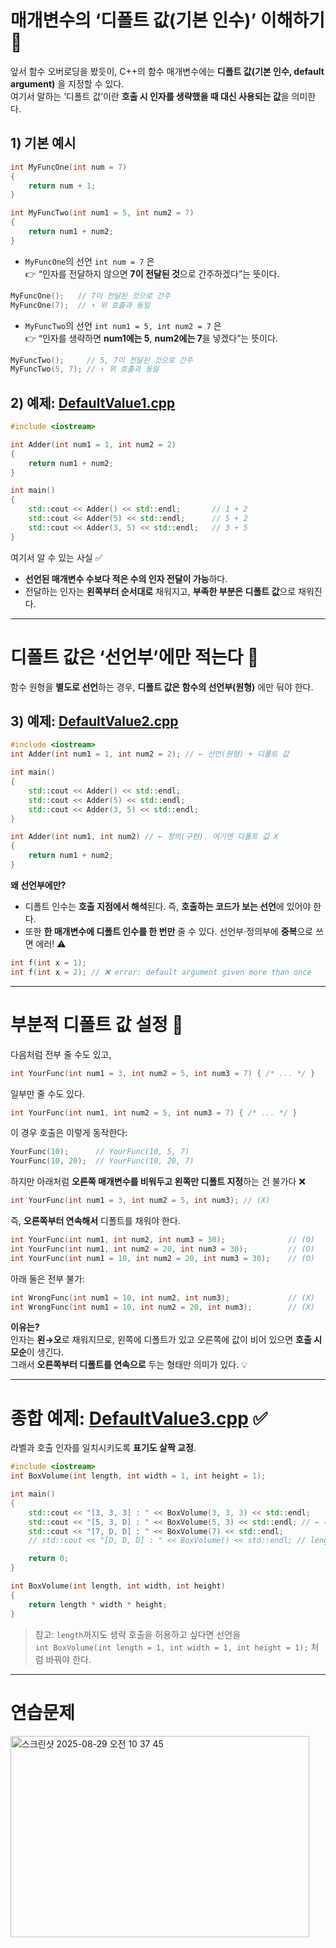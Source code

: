 # 매개변수의 ‘디폴트 값(기본 인수)’ 이해하기 🧠

앞서 함수 오버로딩을 봤듯이, C++의 함수 매개변수에는 **디폴트 값(기본 인수, default argument)** 을 지정할 수 있다.  
여기서 말하는 ‘디폴트 값’이란 **호출 시 인자를 생략했을 때 대신 사용되는 값**을 의미한다.  

## 1) 기본 예시
```cpp
int MyFuncOne(int num = 7)
{
    return num + 1;
}

int MyFuncTwo(int num1 = 5, int num2 = 7)
{
    return num1 + num2;
}
```

- `MyFuncOne`의 선언 `int num = 7` 은  
  👉 “인자를 전달하지 않으면 **7이 전달된 것**으로 간주하겠다”는 뜻이다.
```cpp
MyFuncOne();   // 7이 전달된 것으로 간주
MyFuncOne(7);  // ↑ 위 호출과 동일
```

- `MyFuncTwo`의 선언 `int num1 = 5, int num2 = 7` 은  
  👉 “인자를 생략하면 **num1에는 5**, **num2에는 7**을 넣겠다”는 뜻이다.
```cpp
MyFuncTwo();     // 5, 7이 전달된 것으로 간주
MyFuncTwo(5, 7); // ↑ 위 호출과 동일
```

## 2) 예제: [DefaultValue1.cpp](codes/6_DefaultValue1.cpp)
```cpp
#include <iostream>

int Adder(int num1 = 1, int num2 = 2)
{
    return num1 + num2;
}

int main()
{
    std::cout << Adder() << std::endl;       // 1 + 2
    std::cout << Adder(5) << std::endl;      // 5 + 2
    std::cout << Adder(3, 5) << std::endl;   // 3 + 5
}
```

여기서 알 수 있는 사실 ✅  
- **선언된 매개변수 수보다 적은 수의 인자 전달이 가능**하다.  
- 전달하는 인자는 **왼쪽부터 순서대로** 채워지고, **부족한 부분은 디폴트 값**으로 채워진다.

---

# 디폴트 값은 ‘선언부’에만 적는다 📌

함수 원형을 **별도로 선언**하는 경우, **디폴트 값은 함수의 선언부(원형)** 에만 둬야 한다.

## 3) 예제: [DefaultValue2.cpp](codes/7_DefaultValue2.cpp)
```cpp
#include <iostream>
int Adder(int num1 = 1, int num2 = 2); // ← 선언(원형) + 디폴트 값

int main()
{
    std::cout << Adder() << std::endl;
    std::cout << Adder(5) << std::endl;
    std::cout << Adder(3, 5) << std::endl;
}

int Adder(int num1, int num2) // ← 정의(구현). 여기엔 디폴트 값 X
{
    return num1 + num2;
}
```

**왜 선언부에만?**  
- 디폴트 인수는 **호출 지점에서 해석**된다. 즉, **호출하는 코드가 보는 선언**에 있어야 한다.  
- 또한 **한 매개변수에 디폴트 인수를 한 번만** 줄 수 있다. 선언부·정의부에 **중복**으로 쓰면 에러! ⚠️

```cpp
int f(int x = 1);
int f(int x = 2); // ❌ error: default argument given more than once
```

---

# 부분적 디폴트 값 설정 🎯

다음처럼 전부 줄 수도 있고,
```cpp
int YourFunc(int num1 = 3, int num2 = 5, int num3 = 7) { /* ... */ }
```
일부만 줄 수도 있다.
```cpp
int YourFunc(int num1, int num2 = 5, int num3 = 7) { /* ... */ }
```

이 경우 호출은 이렇게 동작한다:
```cpp
YourFunc(10);      // YourFunc(10, 5, 7)
YourFunc(10, 20);  // YourFunc(10, 20, 7)
```

하지만 아래처럼 **오른쪽 매개변수를 비워두고 왼쪽만 디폴트 지정**하는 건 불가다 ❌
```cpp
int YourFunc(int num1 = 3, int num2 = 5, int num3); // (X)
```

즉, **오른쪽부터 연속해서** 디폴트를 채워야 한다.
```cpp
int YourFunc(int num1, int num2, int num3 = 30);              // (O)
int YourFunc(int num1, int num2 = 20, int num3 = 30);         // (O)
int YourFunc(int num1 = 10, int num2 = 20, int num3 = 30);    // (O)
```

아래 둘은 전부 불가:
```cpp
int WrongFunc(int num1 = 10, int num2, int num3);             // (X)
int WrongFunc(int num1 = 10, int num2 = 20, int num3);        // (X)
```

**이유는?**  
인자는 **왼→오**로 채워지므로, 왼쪽에 디폴트가 있고 오른쪽에 값이 비어 있으면 **호출 시 모순**이 생긴다.  
그래서 **오른쪽부터 디폴트를 연속으로** 두는 형태만 의미가 있다. 💡

---

# 종합 예제: [DefaultValue3.cpp](codes/8_DefaultValue3.cpp) ✅
라벨과 호출 인자를 일치시키도록 **표기도 살짝 교정**.
```cpp
#include <iostream>
int BoxVolume(int length, int width = 1, int height = 1);

int main()
{
    std::cout << "[3, 3, 3] : " << BoxVolume(3, 3, 3) << std::endl;
    std::cout << "[5, 3, D] : " << BoxVolume(5, 3) << std::endl; // ← 라벨 교정
    std::cout << "[7, D, D] : " << BoxVolume(7) << std::endl;
    // std::cout << "[D, D, D] : " << BoxVolume() << std::endl; // length엔 디폴트가 없으므로 불가

    return 0;
}

int BoxVolume(int length, int width, int height)
{
    return length * width * height;
}
```

> 참고: `length`까지도 생략 호출을 허용하고 싶다면 선언을  
> `int BoxVolume(int length = 1, int width = 1, int height = 1);` 처럼 바꿔야 한다.

---

# 연습문제
<img width="478" height="322" alt="스크린샷 2025-08-29 오전 10 37 45" src="https://github.com/user-attachments/assets/d091a911-cffd-4887-8ee5-c2e81edde231" />
